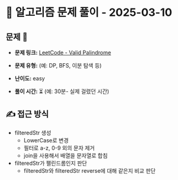 # 📝 알고리즘 문제 풀이 - 2025-03-10

## 문제 📖

- **문제 링크:** [LeetCode - Valid Palindrome](https://leetcode.com/problems/valid-palindrome/)

- **문제 유형:** (예: DP, BFS, 이분 탐색 등)

- **난이도:** easy

- **풀이 시간:** ⏳ (예: 30분- 실제 걸렸던 시간)

## ✍ 접근 방식

<!-- (어떤 방법으로 접근했는지 설명) -->
<!-- (다른 풀이를 참고했다면 어떤걸 배웠는지) -->
- filteredStr 생성
  - LowerCase로 변경
  - 필터로 a-z, 0-9 외의 문자 제거
  - join을 사용해서 배열을 문자열로 합침
- filteredStr가 팰린드롬인지 판단
    - filteredStr와 filteredStr reverse에 대해 같은지 비교 판단